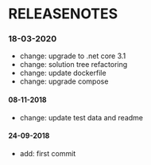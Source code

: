 # RELEASENOTES

### 18-03-2020
- change: upgrade to .net core 3.1
- change: solution tree refactoring
- change: update dockerfile
- change: upgrade compose

#### 08-11-2018
- change: update test data and readme

#### 24-09-2018
- add: first commit